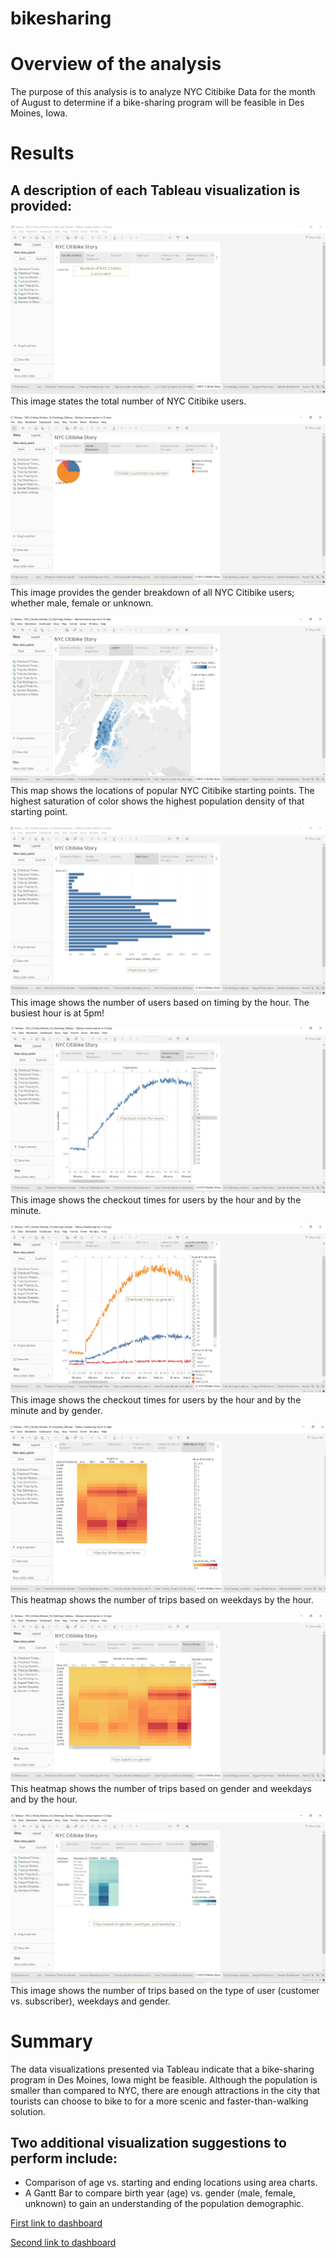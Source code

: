 # bikesharing

# Overview of the analysis

The purpose of this analysis is to analyze NYC Citibike Data for the month of August to determine if a bike-sharing program will be feasible in Des Moines, Iowa. 


# Results 

## A description of each Tableau visualization is provided:

![1](image1.PNG)
This image states the total number of NYC Citibike users.

![2](image2.PNG)
This image provides the gender breakdown of all NYC Citibike users; whether male, female or unknown.

![3](image3.PNG)
This map shows the locations of popular NYC Citibike starting points. The highest saturation of color shows the highest population density of that starting point.

![4](image4.PNG)
This image shows the number of users based on timing by the hour. The busiest hour is at 5pm!

![5](image5.PNG)
This image shows the checkout times for users by the hour and by the minute.

![6](image6.PNG)
This image shows the checkout times for users by the hour and by the minute and by gender.

![7](image7.PNG)
This heatmap shows the number of trips based on weekdays by the hour.

![8](image8.PNG)
This heatmap shows the number of trips based on gender and weekdays and by the hour.

![9](image9.PNG)
This image shows the number of trips based on the type of user (customer vs. subscriber), weekdays and gender.


# Summary

The data visualizations presented via Tableau indicate that a bike-sharing program in Des Moines, Iowa might be feasible. Although the population is smaller than compared to NYC, there are enough attractions in the city that tourists can choose to bike to for a more scenic and faster-than-walking solution.

## Two additional visualization suggestions to perform include:
- Comparison of age vs. starting and ending locations using area charts.
- A Gantt Bar to compare birth year (age) vs. gender (male, female, unknown) to gain an understanding of the population demographic.


[First link to dashboard](https://prod-useast-b.online.tableau.com/t/stacychandisingh/views/NYC_Citibike_Module_14_Challenge_Tableau/NumberofRides?:showAppBanner=false&:display_count=n&:showVizHome=n&:origin=viz_share_link)

[Second link to dashboard](https://prod-useast-b.online.tableau.com/#/site/stacychandisingh/projects/22358)
